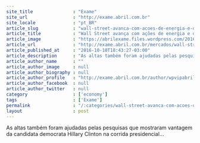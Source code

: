```yaml
---
site_title               : "Exame"
site_url                 : "http://exame.abril.com.br"
site_locale              : "pt_BR"
article_slug             : "wall-street-avanca-com-acoes-de-energia-e-debate"
article_title            : "Wall Street avança com ações de energia e debate"
article_image            : "https://abrilexame.files.wordpress.com/2016/10/size_960_16_9_hillary-clinton5.jpg?quality=70&strip=all&w=960"
article_url              : "http://exame.abril.com.br/mercados/wall-street-avanca-com-acoes-de-energia-e-debate/"
article_published_at     : "2016-10-10T18:43:27-03:00"
article_description      : "As altas também foram ajudadas pelas pesquisas que mostraram vantagem da candidata democrata Hillary Clinton na corrida presidencial..."
article_author_name      : ""
article_author_image     : null
article_author_biography : null
article_author_profile   : "http://exame.abril.com.br/author/wpvipabril/"
article_author_facebook  : null
article_author_twitter   : null
category                 : ['economy']
tags                     : ['Exame']
permalink                : "/:categories/wall-street-avanca-com-acoes-de-energia-e-debate/"
layout                   : post
---
```


As altas também foram ajudadas pelas pesquisas que mostraram vantagem da candidata democrata Hillary Clinton na corrida presidencial...
